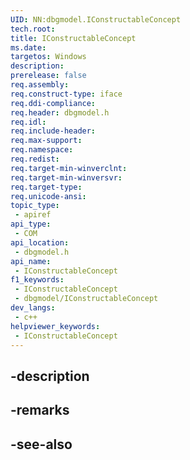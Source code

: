 ```yaml
---
UID: NN:dbgmodel.IConstructableConcept
tech.root: 
title: IConstructableConcept
ms.date: 
targetos: Windows
description: 
prerelease: false
req.assembly: 
req.construct-type: iface
req.ddi-compliance: 
req.header: dbgmodel.h
req.idl: 
req.include-header: 
req.max-support: 
req.namespace: 
req.redist: 
req.target-min-winverclnt: 
req.target-min-winversvr: 
req.target-type: 
req.unicode-ansi: 
topic_type:
 - apiref
api_type:
 - COM
api_location:
 - dbgmodel.h
api_name:
 - IConstructableConcept
f1_keywords:
 - IConstructableConcept
 - dbgmodel/IConstructableConcept
dev_langs:
 - c++
helpviewer_keywords:
 - IConstructableConcept
---
```


## -description

## -remarks

## -see-also

